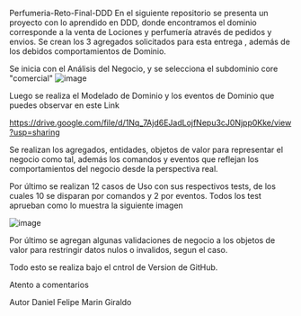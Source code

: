 Perfumeria-Reto-Final-DDD
En el siguiente repositorio se presenta un proyecto con lo aprendido en DDD, donde encontramos el dominio corresponde a la venta de Lociones y perfumería através de pedidos y envios.
Se crean los 3 agregados solicitados para esta entrega , además de los debidos comportamientos de Dominio.

Se inicia con el Análisis del Negocio, y se selecciona el subdominio core "comercial"
![image](https://user-images.githubusercontent.com/51167724/176986489-85556e10-a9aa-437a-8202-cf5b1585fe88.png)


Luego se realiza el Modelado de Dominio y los eventos de Dominio
que puedes observar en este Link

https://drive.google.com/file/d/1Nq_7Ajd6EJadLojfNepu3cJ0Njpp0Kke/view?usp=sharing


Se realizan los agregados, entidades, objetos de valor para representar el negocio como tal, además los comandos y  eventos que reflejan los comportamientos del negocio desde la perspectiva real.

Por último se realizan 12 casos de Uso con sus respectivos tests, de los cuales 10 se disparan por comandos y 2 por eventos.
Todos los test aprueban como lo muestra la siguiente imagen

![image](https://user-images.githubusercontent.com/51167724/176986431-0432e4cc-43ea-4c47-8f39-3b7bbf267fed.png)

Por último se agregan algunas validaciones de negocio a los objetos de valor para restringir datos nulos o invalidos, segun el caso.

Todo esto se realiza bajo el cntrol de Version de GitHub.

Atento a comentarios

Autor
Daniel Felipe Marin Giraldo


